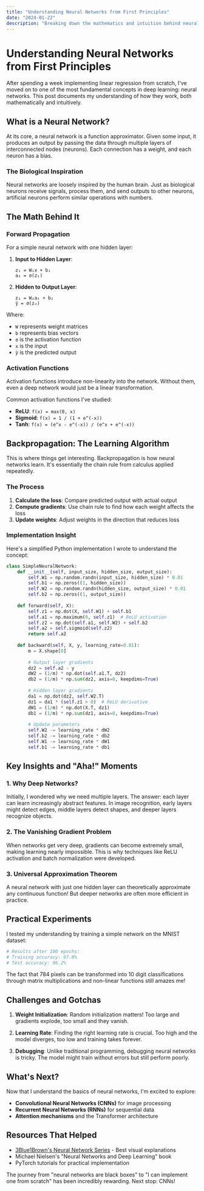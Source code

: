 ```yaml
---
title: "Understanding Neural Networks from First Principles"
date: "2024-01-22"
description: "Breaking down the mathematics and intuition behind neural networks"
---
```


# Understanding Neural Networks from First Principles

After spending a week implementing linear regression from scratch, I've moved on to one of the most fundamental concepts in deep learning: neural networks. This post documents my understanding of how they work, both mathematically and intuitively.

## What is a Neural Network?

At its core, a neural network is a function approximator. Given some input, it produces an output by passing the data through multiple layers of interconnected nodes (neurons). Each connection has a weight, and each neuron has a bias.

### The Biological Inspiration

Neural networks are loosely inspired by the human brain. Just as biological neurons receive signals, process them, and send outputs to other neurons, artificial neurons perform similar operations with numbers.

## The Math Behind It

### Forward Propagation

For a simple neural network with one hidden layer:

1. **Input to Hidden Layer**:
   ```
   z₁ = W₁x + b₁
   a₁ = σ(z₁)
   ```

2. **Hidden to Output Layer**:
   ```
   z₂ = W₂a₁ + b₂
   ŷ = σ(z₂)
   ```

Where:
- `W` represents weight matrices
- `b` represents bias vectors
- `σ` is the activation function
- `x` is the input
- `ŷ` is the predicted output

### Activation Functions

Activation functions introduce non-linearity into the network. Without them, even a deep network would just be a linear transformation.

Common activation functions I've studied:
- **ReLU**: `f(x) = max(0, x)`
- **Sigmoid**: `f(x) = 1 / (1 + e^(-x))`
- **Tanh**: `f(x) = (e^x - e^(-x)) / (e^x + e^(-x))`

## Backpropagation: The Learning Algorithm

This is where things get interesting. Backpropagation is how neural networks learn. It's essentially the chain rule from calculus applied repeatedly.

### The Process

1. **Calculate the loss**: Compare predicted output with actual output
2. **Compute gradients**: Use chain rule to find how each weight affects the loss
3. **Update weights**: Adjust weights in the direction that reduces loss

### Implementation Insight

Here's a simplified Python implementation I wrote to understand the concept:

```python
class SimpleNeuralNetwork:
    def __init__(self, input_size, hidden_size, output_size):
        self.W1 = np.random.randn(input_size, hidden_size) * 0.01
        self.b1 = np.zeros((1, hidden_size))
        self.W2 = np.random.randn(hidden_size, output_size) * 0.01
        self.b2 = np.zeros((1, output_size))
    
    def forward(self, X):
        self.z1 = np.dot(X, self.W1) + self.b1
        self.a1 = np.maximum(0, self.z1)  # ReLU activation
        self.z2 = np.dot(self.a1, self.W2) + self.b2
        self.a2 = self.sigmoid(self.z2)
        return self.a2
    
    def backward(self, X, y, learning_rate=0.01):
        m = X.shape[0]
        
        # Output layer gradients
        dz2 = self.a2 - y
        dW2 = (1/m) * np.dot(self.a1.T, dz2)
        db2 = (1/m) * np.sum(dz2, axis=0, keepdims=True)
        
        # Hidden layer gradients
        da1 = np.dot(dz2, self.W2.T)
        dz1 = da1 * (self.z1 > 0)  # ReLU derivative
        dW1 = (1/m) * np.dot(X.T, dz1)
        db1 = (1/m) * np.sum(dz1, axis=0, keepdims=True)
        
        # Update parameters
        self.W2 -= learning_rate * dW2
        self.b2 -= learning_rate * db2
        self.W1 -= learning_rate * dW1
        self.b1 -= learning_rate * db1
```

## Key Insights and "Aha!" Moments

### 1. Why Deep Networks?
Initially, I wondered why we need multiple layers. The answer: each layer can learn increasingly abstract features. In image recognition, early layers might detect edges, middle layers detect shapes, and deeper layers recognize objects.

### 2. The Vanishing Gradient Problem
When networks get very deep, gradients can become extremely small, making learning nearly impossible. This is why techniques like ReLU activation and batch normalization were developed.

### 3. Universal Approximation Theorem
A neural network with just one hidden layer can theoretically approximate any continuous function! But deeper networks are often more efficient in practice.

## Practical Experiments

I tested my understanding by training a simple network on the MNIST dataset:

```python
# Results after 100 epochs:
# Training accuracy: 97.8%
# Test accuracy: 96.2%
```

The fact that 784 pixels can be transformed into 10 digit classifications through matrix multiplications and non-linear functions still amazes me!

## Challenges and Gotchas

1. **Weight Initialization**: Random initialization matters! Too large and gradients explode, too small and they vanish.

2. **Learning Rate**: Finding the right learning rate is crucial. Too high and the model diverges, too low and training takes forever.

3. **Debugging**: Unlike traditional programming, debugging neural networks is tricky. The model might train without errors but still perform poorly.

## What's Next?

Now that I understand the basics of neural networks, I'm excited to explore:
- **Convolutional Neural Networks (CNNs)** for image processing
- **Recurrent Neural Networks (RNNs)** for sequential data
- **Attention mechanisms** and the Transformer architecture

## Resources That Helped

- [3Blue1Brown's Neural Network Series](https://www.youtube.com/playlist?list=PLZHQObOWTQDNU6R1_67000Dx_ZCJB-3pi) - Best visual explanations
- Michael Nielsen's "Neural Networks and Deep Learning" book
- PyTorch tutorials for practical implementation

The journey from "neural networks are black boxes" to "I can implement one from scratch" has been incredibly rewarding. Next stop: CNNs!